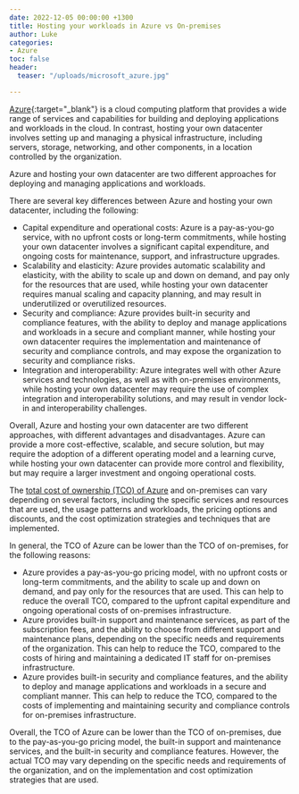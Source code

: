 ```yaml
---
date: 2022-12-05 00:00:00 +1300
title: Hosting your workloads in Azure vs On-premises
author: Luke
categories:
- Azure
toc: false
header:
  teaser: "/uploads/microsoft_azure.jpg"

---
```

[Azure](https://azure.microsoft.com/en-us/?WT.mc_id=AZ-MVP-5004796 "Do more with less— On Azure"){:target="_blank"} is a cloud computing platform that provides a wide range of services and capabilities for building and deploying applications and workloads in the cloud. In contrast, hosting your own datacenter involves setting up and managing a physical infrastructure, including servers, storage, networking, and other components, in a location controlled by the organization.

Azure and hosting your own datacenter are two different approaches for deploying and managing applications and workloads.

There are several key differences between Azure and hosting your own datacenter, including the following:

* Capital expenditure and operational costs: Azure is a pay-as-you-go service, with no upfront costs or long-term commitments, while hosting your own datacenter involves a significant capital expenditure, and ongoing costs for maintenance, support, and infrastructure upgrades.
* Scalability and elasticity: Azure provides automatic scalability and elasticity, with the ability to scale up and down on demand, and pay only for the resources that are used, while hosting your own datacenter requires manual scaling and capacity planning, and may result in underutilized or overutilized resources.
* Security and compliance: Azure provides built-in security and compliance features, with the ability to deploy and manage applications and workloads in a secure and compliant manner, while hosting your own datacenter requires the implementation and maintenance of security and compliance controls, and may expose the organization to security and compliance risks.
* Integration and interoperability: Azure integrates well with other Azure services and technologies, as well as with on-premises environments, while hosting your own datacenter may require the use of complex integration and interoperability solutions, and may result in vendor lock-in and interoperability challenges.

Overall, Azure and hosting your own datacenter are two different approaches, with different advantages and disadvantages. Azure can provide a more cost-effective, scalable, and secure solution, but may require the adoption of a different operating model and a learning curve, while hosting your own datacenter can provide more control and flexibility, but may require a larger investment and ongoing operational costs.

The [total cost of ownership (TCO) of Azure](https://azure.microsoft.com/pricing/tco/calculator/?WT.mc_id=AZ-MVP-5004796 "Total Cost of Ownership (TCO) Calculator") and on-premises can vary depending on several factors, including the specific services and resources that are used, the usage patterns and workloads, the pricing options and discounts, and the cost optimization strategies and techniques that are implemented.

In general, the TCO of Azure can be lower than the TCO of on-premises, for the following reasons:

* Azure provides a pay-as-you-go pricing model, with no upfront costs or long-term commitments, and the ability to scale up and down on demand, and pay only for the resources that are used. This can help to reduce the overall TCO, compared to the upfront capital expenditure and ongoing operational costs of on-premises infrastructure.
* Azure provides built-in support and maintenance services, as part of the subscription fees, and the ability to choose from different support and maintenance plans, depending on the specific needs and requirements of the organization. This can help to reduce the TCO, compared to the costs of hiring and maintaining a dedicated IT staff for on-premises infrastructure.
* Azure provides built-in security and compliance features, and the ability to deploy and manage applications and workloads in a secure and compliant manner. This can help to reduce the TCO, compared to the costs of implementing and maintaining security and compliance controls for on-premises infrastructure.

Overall, the TCO of Azure can be lower than the TCO of on-premises, due to the pay-as-you-go pricing model, the built-in support and maintenance services, and the built-in security and compliance features. However, the actual TCO may vary depending on the specific needs and requirements of the organization, and on the implementation and cost optimization strategies that are used.